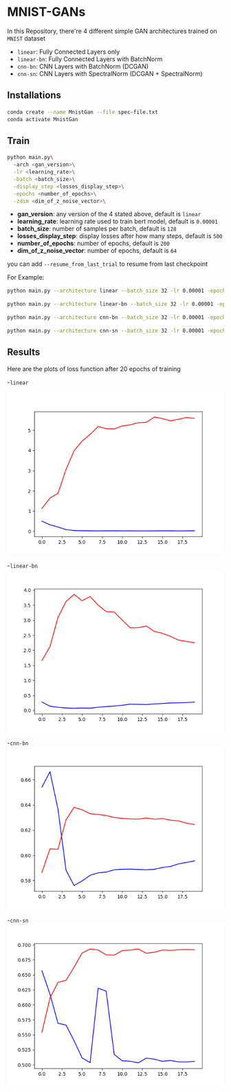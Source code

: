 # MNIST-GANs
In this Repository, there're 4 different simple GAN architectures trained on `MNIST` dataset
- `linear`: Fully Connected Layers only
- `linear-bn`: Fully Connected Layers with BatchNorm
- `cnn-bn`: CNN Layers with BatchNorm (DCGAN)
- `cnn-sn`: CNN Layers with SpectralNorm (DCGAN + SpectralNorm)

## Installations
```bash
conda create --name MnistGan --file spec-file.txt
conda activate MnistGan
```

## Train
```bash
python main.py\ 
  -arch <gan_version>\
  -lr <learning_rate>\
  -batch <batch_size>\
  -display_step <losses_display_step>\
  -epochs <number_of_epochs>\
  -zdim <dim_of_z_noise_vector>\
```

- **gan_version**: any version of the 4 stated above, default is `linear`
- **learning_rate**: learning rate used to train bert model, default is `0.00001`
- **batch_size**: number of samples per batch, default is `128`
- **losses_display_step**: display losses after how many steps, default is `500`
- **number_of_epochs**: number of epochs, default is `200`
- **dim_of_z_noise_vector**: number of epochs, default is `64`


you can add `--resume_from_last_trial` to resume from last checkpoint

For Example:
```bash
python main.py --architecture linear --batch_size 32 -lr 0.00001 -epochs 20
```

```bash
python main.py --architecture linear-bn --batch_size 32 -lr 0.00001 -epochs 20
```

```bash
python main.py --architecture cnn-bn --batch_size 32 -lr 0.00001 -epochs 20
```

```bash
python main.py --architecture cnn-sn --batch_size 32 -lr 0.00001 -epochs 20
```

## Results
Here are the plots of loss function after 20 epochs of training

-`linear`

![Alt text](plots/linear-epoch-mean-losses.png?raw=true "Title")


-`linear-bn`
![Alt text](plots/linear-bn-epoch-mean-losses.png?raw=true "Title")


-`cnn-bn`
![Alt text](plots/cnn-bn-epoch-mean-losses.png?raw=true "Title")


-`cnn-sn`
![Alt text](plots/cnn-sn-epoch-mean-losses.png?raw=true "Title")



